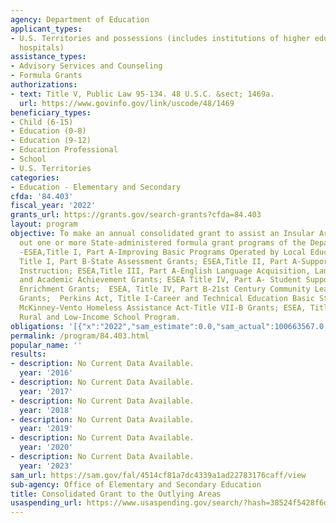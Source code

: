 ```yaml
---
agency: Department of Education
applicant_types:
- U.S. Territories and possessions (includes institutions of higher education and
  hospitals)
assistance_types:
- Advisory Services and Counseling
- Formula Grants
authorizations:
- text: Title V, Public Law 95-134. 48 U.S.C. &sect; 1469a.
  url: https://www.govinfo.gov/link/uscode/48/1469
beneficiary_types:
- Child (6-15)
- Education (0-8)
- Education (9-12)
- Education Professional
- School
- U.S. Territories
categories:
- Education - Elementary and Secondary
cfda: '84.403'
fiscal_year: '2022'
grants_url: https://grants.gov/search-grants?cfda=84.403
layout: program
objective: To make an annual consolidated grant to assist an Insular Area in carrying
  out one or more State-administered formula grant programs of the Department. (i.e.,
  -ESEA,Title I, Part A-Improving Basic Programs Operated by Local Educational Agencies;  ESEA
  Title I, Part B-State Assessment Grants; ESEA,Title II, Part A-Supporting Effective
  Instruction; ESEA,Title III, Part A-English Language Acquisition, Language Enhancement,
  and Academic Achievement Grants; ESEA Title IV, Part A- Student Support and Academic
  Enrichment Grants;  ESEA, Title IV, Part B-21st Century Community Learning Centers
  Grants;  Perkins Act, Title I-Career and Technical Education Basic State Grants;-
  McKinney-Vento Homeless Assistance Act-Title VII-B Grants; ESEA, Title V, Part B,
  Rural and Low-Income School Program.
obligations: '[{"x":"2022","sam_estimate":0.0,"sam_actual":100663567.0,"usa_spending_actual":97231477.21},{"x":"2023","sam_estimate":105416763.0,"sam_actual":0.0,"usa_spending_actual":104538578.8},{"x":"2024","sam_estimate":0.0,"sam_actual":0.0,"usa_spending_actual":103527638.54}]'
permalink: /program/84.403.html
popular_name: ''
results:
- description: No Current Data Available.
  year: '2016'
- description: No Current Data Available.
  year: '2017'
- description: No Current Data Available.
  year: '2018'
- description: No Current Data Available.
  year: '2019'
- description: No Current Data Available.
  year: '2020'
- description: No Current Data Available.
  year: '2023'
sam_url: https://sam.gov/fal/4514cf81a7dc4339a1ad22783176caff/view
sub-agency: Office of Elementary and Secondary Education
title: Consolidated Grant to the Outlying Areas
usaspending_url: https://www.usaspending.gov/search/?hash=38524f5428f6d758bf301383532d5f1c
---
```

